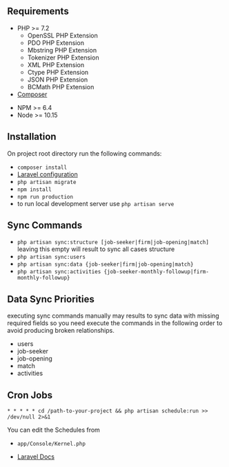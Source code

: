 ## Requirements

* PHP >= 7.2
    * OpenSSL PHP Extension
    * PDO PHP Extension
    * Mbstring PHP Extension
    * Tokenizer PHP Extension
    * XML PHP Extension
    * Ctype PHP Extension
    * JSON PHP Extension
    * BCMath PHP Extension
* [Composer](https://getcomposer.org/download/)
- NPM >= 6.4
- Node >= 10.15


## Installation
On project root directory run the following commands:

* `composer install`
* [Laravel configuration](https://laravel.com/docs/5.7/installation#configuration)
* `php artisan migrate`
* `npm install`
* `npm run production`
* to run local development server use `php artisan serve` 
## Sync Commands
 * `php artisan sync:structure [job-seeker|firm|job-opening|match]` leaving this empty will result to sync all cases structure
 * `php artisan sync:users` 
 * `php artisan sync:data {job-seeker|firm|job-opening|match}`
 * `php artisan sync:activities {job-seeker-monthly-followup|firm-monthly-followup}`
 
## Data Sync Priorities
executing sync commands manually may results to sync data with missing required fields 
so you need execute the commands in the following order to avoid producing broken relationships.
 
 * users
 * job-seeker
 * job-opening
 * match
 * activities
 
 
## Cron Jobs
```* * * * * cd /path-to-your-project && php artisan schedule:run >> /dev/null 2>&1```

You can edit the Schedules from
* ```app/Console/Kernel.php```

* [Laravel Docs](https://laravel.com/docs/5.7/scheduling#defining-schedules)
 
 
 
 